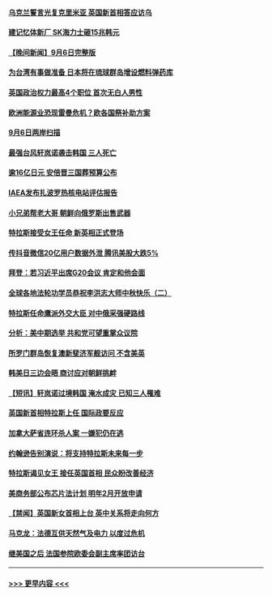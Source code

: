 #### [乌克兰誓言光复克里米亚 英国新首相答应访乌](../pages/prog202/a103520412.md?t=09071251) 
#### [建记忆体新厂 SK海力士砸15兆韩元](../pages/prog202/a103520379.md?t=09071251) 
#### [【晚间新闻】9月6日完整版](../pages/prog202/a103520308.md?t=09071251) 
#### [为台湾有事做准备 日本将在琉球群岛增设燃料弹药库](../pages/prog202/a103520361.md?t=09071251) 
#### [英国政治权力最高4个职位 首次无白人男性](../pages/prog202/a103520307.md?t=09071251) 
#### [欧洲能源业恐现雷曼危机？欧各国祭补助方案](../pages/prog202/a103520323.md?t=09071251) 
#### [9月6日两岸扫描](../pages/prog202/a103520180.md?t=09071251) 
#### [最强台风轩岚诺袭击韩国 三人死亡](../pages/prog202/a103520161.md?t=09071251) 
#### [逾16亿日元 安倍晋三国葬预算公布](../pages/prog202/a103520164.md?t=09071251) 
#### [IAEA发布扎波罗热核电站评估报告](../pages/prog202/a103520167.md?t=09071251) 
#### [小兄弟帮老大哥 朝鲜向俄罗斯出售武器](../pages/prog202/a103520163.md?t=09071251) 
#### [特拉斯接受女王任命 新英相正式登场](../pages/prog202/a103520159.md?t=09071251) 
#### [传抖音微信20亿用户数据外泄 腾讯美股大跌5%](../pages/prog202/a103520103.md?t=09071251) 
#### [拜登：若习近平出席G20会议 肯定和他会面](../pages/prog202/a103520081.md?t=09071251) 
#### [全球各地法轮功学员恭祝李洪志大师中秋快乐（二）](../pages/prog202/a103519915.md?t=09071251) 
#### [特拉斯任命鹰派外交大臣 对中俄采强硬路线](../pages/prog202/a103520069.md?t=09071251) 
#### [分析：美中期选举 共和党可望重掌众议院](../pages/prog202/a103519942.md?t=09071251) 
#### [所罗门群岛恢复澳新斐济军舰访问 不含美英](../pages/prog202/a103519978.md?t=09071251) 
#### [韩美日三边会晤 商讨应对朝鲜挑衅](../pages/prog202/a103519976.md?t=09071251) 
#### [【短讯】轩岚诺过境韩国 淹水成灾 已知三人罹难](../pages/prog202/a103519973.md?t=09071251) 
#### [英国新首相特拉斯上任 国际政要反应](../pages/prog202/a103519971.md?t=09071251) 
#### [加拿大萨省连环杀人案 一嫌犯仍在逃](../pages/prog202/a103519981.md?t=09071251) 
#### [约翰逊告别演说：将支持特拉斯未来每一步](../pages/prog202/a103519969.md?t=09071251) 
#### [特拉斯谒见女王 接任英国首相 民众盼改善经济](../pages/prog202/a103519966.md?t=09071251) 
#### [美商务部公布芯片法计划 明年2月开放申请](../pages/prog202/a103519863.md?t=09071251) 
#### [【禁闻】英国新女首相上台 英中关系将走向何方](../pages/prog202/a103519882.md?t=09071251) 
#### [马克龙：法德互供天然气及电力 以度过危机](../pages/prog202/a103519845.md?t=09071251) 
#### [继美国之后 法国参院欧委会副主席率团访台](../pages/prog202/a103519827.md?t=09071251) 

----
#### [ >>> 更早内容 <<< ](../indexes/prog202-earlier.md)
